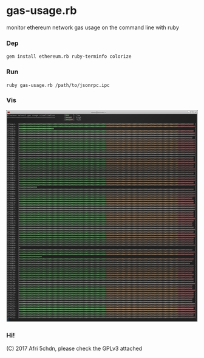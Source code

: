 # gas-usage.rb
monitor ethereum network gas usage on the command line with ruby


### Dep

    gem install ethereum.rb ruby-terminfo colorize
    
### Run

    ruby gas-usage.rb /path/to/jsonrpc.ipc
    
### Vis

![gas usage screenshot in terminology](gas-usage.png)

### Hi!

(C) 2017 Afri 5chdn, please check the GPLv3 attached
